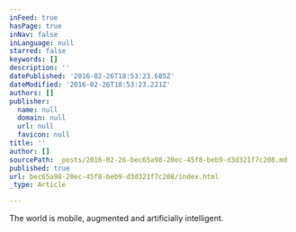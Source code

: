 ```yaml
---
inFeed: true
hasPage: true
inNav: false
inLanguage: null
starred: false
keywords: []
description: ''
datePublished: '2016-02-26T18:53:23.685Z'
dateModified: '2016-02-26T18:53:23.221Z'
authors: []
publisher:
  name: null
  domain: null
  url: null
  favicon: null
title: ''
author: []
sourcePath: _posts/2016-02-26-bec65a98-20ec-45f8-beb9-d3d321f7c208.md
published: true
url: bec65a98-20ec-45f8-beb9-d3d321f7c208/index.html
_type: Article

---
```

The world is mobile, augmented and artificially intelligent.